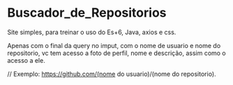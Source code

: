 # Buscador_de_Repositorios
Site simples, para treinar o uso do Es+6, Java, axios e css.

Apenas com o final da query no imput, com o nome de usuario e nome do repositorio,
   vc tem acesso a foto de perfil, nome e descrição, assim como o acesso a ele.
   
   // Exemplo: https://github.com/(nome do usuario)/(nome do repositorio).
